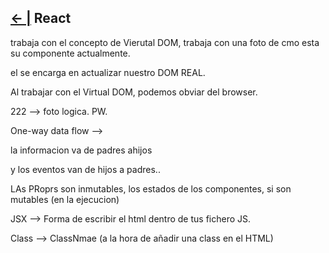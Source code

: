 ## [← |](https://github.com/VGamezz19/skylab-boot-notes/blob/dev/course/semana04/)   React



trabaja con el concepto de Vierutal DOM, trabaja con una foto de cmo esta su componente actualmente.

el se encarga en actualizar nuestro DOM REAL.

Al trabajar con el Virtual DOM, podemos  obviar del browser. 

222 --> foto logica. PW.


One-way data flow --> 

la informacion va de padres ahijos

y los eventos van de hijos a padres..




LAs PRoprs son inmutables, los estados de los componentes, si son mutables (en la ejecucion)



JSX --> Forma de escribir el html dentro de tus fichero JS.




Class --> ClassNmae (a la hora de añadir una class en el HTML)